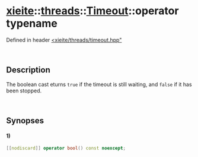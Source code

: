 # [xieite](../../../../../../xieite.md)\:\:[threads](../../../../../../threads.md)\:\:[Timeout](../../../../timeout.md)\:\:operator typename
Defined in header [<xieite/threads/timeout.hpp"](../../../../../../../include/xieite/threads/timeout.hpp)

&nbsp;

## Description
The boolean cast eturns `true` if the timeout is still waiting, and `false` if it has been stopped.

&nbsp;

## Synopses
#### 1)
```cpp
[[nodiscard]] operator bool() const noexcept;
```
